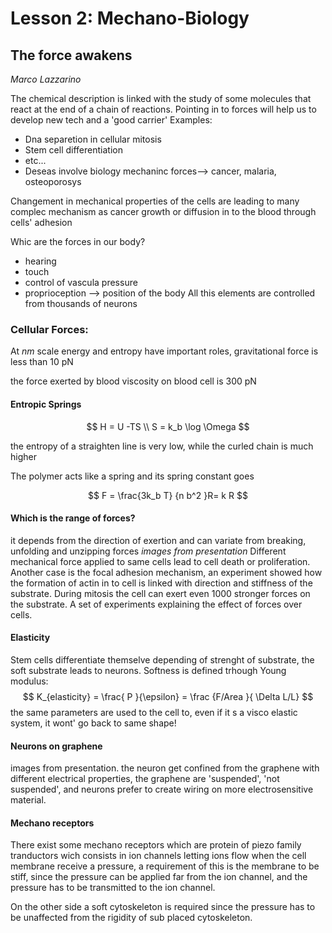 # Lesson 2: Mechano-Biology

## The force awakens

*Marco Lazzarino*

The chemical description is linked with the study of some molecules that react at the end of a chain of reactions.
Pointing in to forces will help us to develop new tech and a 'good carrier'
Examples:
- Dna separetion in cellular mitosis
- Stem cell differentiation
- etc...
- Deseas involve biology mechaninc forces--> cancer, malaria, osteoporosys

Changement in mechanical properties of the cells are leading to many complec mechanism as cancer growth or diffusion in to the blood through cells' adhesion

Whic are the forces in our body?
- hearing
- touch
- control of vascula pressure
- proprioception --> position of the body
All this elements are controlled from thousands of neurons

### Cellular Forces:
At *nm* scale energy and entropy have important roles, gravitational force is less than 10 pN

the force exerted by blood viscosity on blood cell is 300 pN

#### Entropic Springs
$$
H = U -TS \\
S = k_b \log \Omega
$$

the entropy of a straighten line is very low, while the curled chain is much higher

The polymer acts like a spring and its spring constant goes

$$
F = \frac{3k_b  T} {n b^2 }R= k R
$$

#### Which is the range of forces?
it depends from the direction of exertion and can variate from breaking, unfolding and unzipping forces
*images from presentation*
Different mechanical force applied to same cells lead to cell death or proliferation.
Another case is the focal adhesion mechanism, an experiment showed how the formation of actin in to cell is linked with direction and stiffness of the substrate.
During mitosis the cell can exert even 1000 stronger forces on the substrate.
A set of experiments explaining the effect of forces over cells.

#### Elasticity
Stem cells differentiate themselve depending of strenght of substrate, the soft substrate leads to neurons.
Softness is defined trhough Young modulus:
$$
K_{elasticity} = \frac{ P }{\epsilon} = \frac {F/Area }{ \Delta L/L}
$$
the same parameters are used to the cell to, even if it s a visco elastic system, it wont' go back to same shape!

#### Neurons on graphene
images from presentation.
the neuron get confined from the graphene with different electrical properties, the graphene are 'suspended', 'not suspended', and neurons prefer to create wiring on more electrosensitive material.

#### Mechano receptors
There exist some mechano receptors which are protein of piezo family tranductors wich consists in ion channels letting ions flow when the cell membrane receive a pressure, a requirement of this is the membrane to be stiff, since the pressure can be applied far from the ion channel, and the pressure has to be transmitted to the ion channel.

On the other side a soft cytoskeleton is required since the pressure has to be unaffected from the rigidity of sub placed cytoskeleton.
